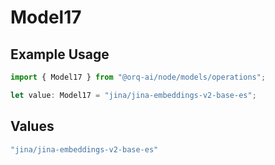 # Model17

## Example Usage

```typescript
import { Model17 } from "@orq-ai/node/models/operations";

let value: Model17 = "jina/jina-embeddings-v2-base-es";
```

## Values

```typescript
"jina/jina-embeddings-v2-base-es"
```